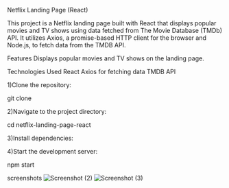 Netflix Landing Page (React)

This project is a Netflix landing page built with React that displays popular movies and TV shows using data fetched from The Movie Database (TMDb) API. It utilizes Axios, a promise-based HTTP client for the browser and Node.js, to fetch data from the TMDB API.

Features
Displays popular movies and TV shows on the landing page.

Technologies Used
React
Axios for fetching data
TMDB API



1)Clone the repository:

  git clone <repository-url>

2)Navigate to the project directory:

  cd netflix-landing-page-react

3)Install dependencies:

4)Start the development server:

  npm start


screenshots
![Screenshot (2)](https://github.com/chandana-gm/netflixLandingPage/assets/130354667/49400683-2dae-4ee9-b99a-15cb7603813a)
![Screenshot (3)](https://github.com/chandana-gm/netflixLandingPage/assets/130354667/26f9fc9f-8926-48bd-98e1-24d0e65638b9)


